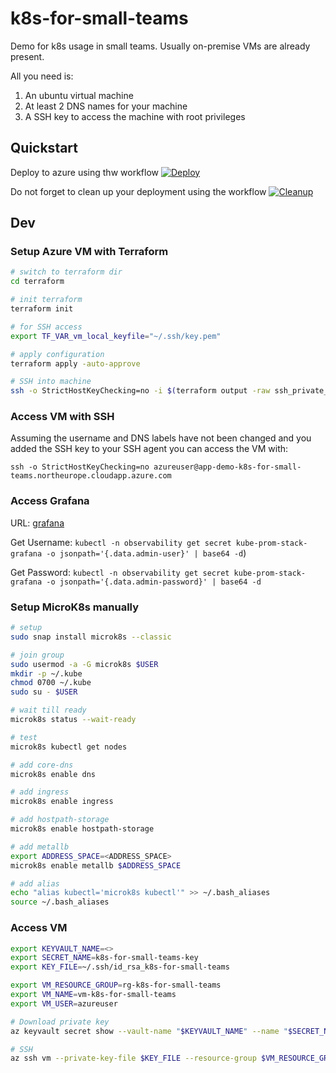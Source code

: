 # k8s-for-small-teams

Demo for k8s usage in small teams. Usually on-premise VMs are already present.

All you need is:

1. An ubuntu virtual machine
2. At least 2 DNS names for your machine
3. A SSH key to access the machine with root privileges

## Quickstart

Deploy to azure using thw workflow [![Deploy](https://github.com/m4s-b3n/k8s-for-small-teams/actions/workflows/deploy.yml/badge.svg)](https://github.com/m4s-b3n/k8s-for-small-teams/actions/workflows/deploy.yml)

Do not forget to clean up your deployment using the workflow [![Cleanup](https://github.com/m4s-b3n/k8s-for-small-teams/actions/workflows/cleanup.yml/badge.svg)](https://github.com/m4s-b3n/k8s-for-small-teams/actions/workflows/cleanup.yml)

## Dev

### Setup Azure VM with Terraform

```bash
# switch to terraform dir
cd terraform

# init terraform
terraform init

# for SSH access
export TF_VAR_vm_local_keyfile="~/.ssh/key.pem"

# apply configuration
terraform apply -auto-approve

# SSH into machine
ssh -o StrictHostKeyChecking=no -i $(terraform output -raw ssh_private_key_file) $(terraform output -raw ssh_username)@$(terraform output -raw ssh_fqdn)
```

### Access VM with SSH

Assuming the username and DNS labels have not been changed and you added the SSH key to your SSH agent you can access the VM with:

`ssh -o StrictHostKeyChecking=no azureuser@app-demo-k8s-for-small-teams.northeurope.cloudapp.azure.com`

### Access Grafana

URL: [grafana](http://monitoring-demo-k8s-for-small-teams.northeurope.cloudapp.azure.com/login)

Get Username: `kubectl -n observability get secret kube-prom-stack-grafana -o jsonpath='{.data.admin-user}' | base64 -d`)

Get Password: `kubectl -n observability get secret kube-prom-stack-grafana -o jsonpath='{.data.admin-password}' | base64 -d`

### Setup MicroK8s manually

```bash
# setup
sudo snap install microk8s --classic

# join group
sudo usermod -a -G microk8s $USER
mkdir -p ~/.kube
chmod 0700 ~/.kube
sudo su - $USER

# wait till ready
microk8s status --wait-ready

# test
microk8s kubectl get nodes

# add core-dns
microk8s enable dns

# add ingress
microk8s enable ingress

# add hostpath-storage
microk8s enable hostpath-storage

# add metallb
export ADDRESS_SPACE=<ADDRESS_SPACE>
microk8s enable metallb $ADDRESS_SPACE

# add alias
echo "alias kubectl='microk8s kubectl'" >> ~/.bash_aliases
source ~/.bash_aliases
```

### Access VM

```bash
export KEYVAULT_NAME=<>
export SECRET_NAME=k8s-for-small-teams-key
export KEY_FILE=~/.ssh/id_rsa_k8s-for-small-teams

export VM_RESOURCE_GROUP=rg-k8s-for-small-teams
export VM_NAME=vm-k8s-for-small-teams
export VM_USER=azureuser

# Download private key
az keyvault secret show --vault-name "$KEYVAULT_NAME" --name "$SECRET_NAME" --query "value" -o json | jq -r . > $KEY_FILE

# SSH
az ssh vm --private-key-file $KEY_FILE --resource-group $VM_RESOURCE_GROUP --name $VM_NAME --local-user $VM_USER
```
